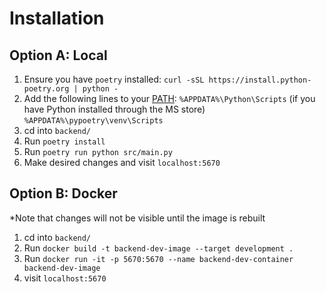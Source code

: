 # Installation

## Option A: Local

1. Ensure you have `poetry` installed: `curl -sSL https://install.python-poetry.org | python -`
2. Add the following lines to your [PATH](https://gist.github.com/nex3/c395b2f8fd4b02068be37c961301caa7):
 `%APPDATA%\Python\Scripts` (if you have Python installed through the MS store)
 `%APPDATA%\pypoetry\venv\Scripts`
3. cd into `backend/`
4. Run `poetry install`
5. Run `poetry run python src/main.py`
6. Make desired changes and visit `localhost:5670`

## Option B: Docker

*Note that changes will not be visible until the image is rebuilt

1. cd into `backend/`
2. Run `docker build -t backend-dev-image --target development .`
3. Run `docker run -it -p 5670:5670 --name backend-dev-container backend-dev-image`
4. visit `localhost:5670`
